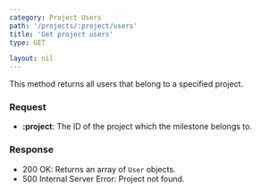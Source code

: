 ```yaml
---
category: Project Users
path: '/projects/:project/users'
title: 'Get project users'
type: GET

layout: nil
---
```


This method returns all users that belong to a specified project.

### Request

* **:project**: The ID of the project which the milestone belongs to.

### Response

* 200 OK: Returns an array of `User` objects.
* 500 Internal Server Error: Project not found.
